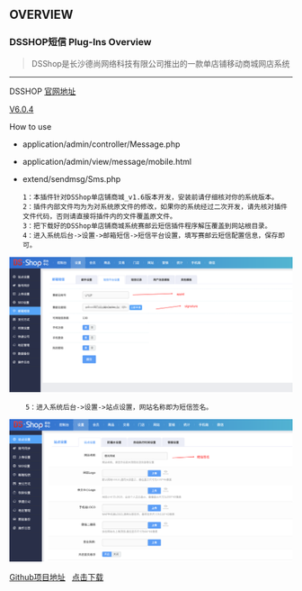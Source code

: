 ## OVERVIEW

### DSSHOP短信 Plug-Ins Overview

>DSShop是长沙德尚网络科技有限公司推出的一款单店铺移动商城网店系统

------
DSSHOP  [官网地址](http://www.csdeshang.com/home/dsshop/index.html)

[V6.0.4](https://github.com/submail-developers/dsshop_sms/archive/master.zip)


How to use
-	application/admin/controller/Message.php
-	application/admin/view/message/mobile.html
-	extend/sendmsg/Sms.php

        1：本插件针对DSShop单店铺商城_v1.6版本开发，安装前请仔细核对你的系统版本。
        2：插件内部文件均为为对系统原文件的修改，如果你的系统经过二次开发，请先核对插件文件代码，否则请直接将插件内的文件覆盖原文件。
        3：把下载好的DSShop单店铺商城系统赛邮云短信插件程序解压覆盖到网站根目录。
        4：进入系统后台->设置->邮箱短信->短信平台设置，填写赛邮云短信配置信息，保存即可。

![Submail](./markdown/1.png)

        5：进入系统后台->设置->站点设置，网站名称即为短信签名。

![Submail](./markdown/2.png)

[Github项目地址](https://github.com/submail-developers/dsshop_sms)&nbsp;&nbsp;&nbsp;[点击下载](https://github.com/submail-developers/dsshop_sms/archive/master.zip)

